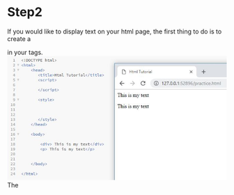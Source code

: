 # Step2
If you would like to display text on your html page, the first thing to do is to create a <div> in your <body> tags.
![](https://github.com/RyanGlascock/FinalProject/blob/master/Images/div.JPG)
The <style> tags are used to add css where you can customize the look of your text.
![](https://github.com/RyanGlascock/FinalProject/blob/master/Images/divColor.JPG)
The css above shows that now every <div> will have red text.
![](https://github.com/RyanGlascock/FinalProject/blob/master/Images/class.JPG)
You can choose class selectors to change different <p> and <div> styles.
[Here is a link to go more indepth](https://www.w3schools.com/css/css_syntax.asp)

### [Back to home page](https://github.com/RyanGlascock/FinalProject/blob/master/README.md)
